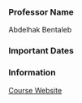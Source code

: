 ### Professor Name
Abdelhak Bentaleb

### Important Dates

### Information
[Course Website](https://users.encs.concordia.ca/~abentale/comp691a/)

